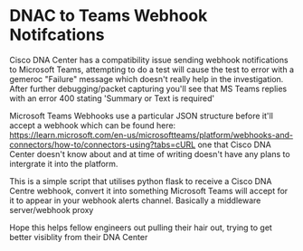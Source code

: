 # DNAC to Teams Webhook Notifcations
Cisco DNA Center has a compatibility issue sending webhook notifications to Microsoft Teams,  attempting to do a test will cause the test to error with a gemeroc "Failure" message which doesn't really help in the investigation.  After further debugging/packet capturing you'll see that MS Teams replies with an error 400 stating 'Summary or Text is required'

Microsoft Teams Webhooks use a particular JSON structure before it'll accept a webhook which can be found here: https://learn.microsoft.com/en-us/microsoftteams/platform/webhooks-and-connectors/how-to/connectors-using?tabs=cURL one that Cisco DNA Center doesn't know about and at time of writing doesn't have any plans to intergrate it into the platform.

This is a simple script that utilises python flask to receive a Cisco DNA Centre webhook, convert it into something Microsoft Teams will accept for it to appear in your webhook alerts channel.  Basically a middleware server/webhook proxy

Hope this helps fellow engineers out pulling their hair out, trying to get better visiblity from their DNA Center 
